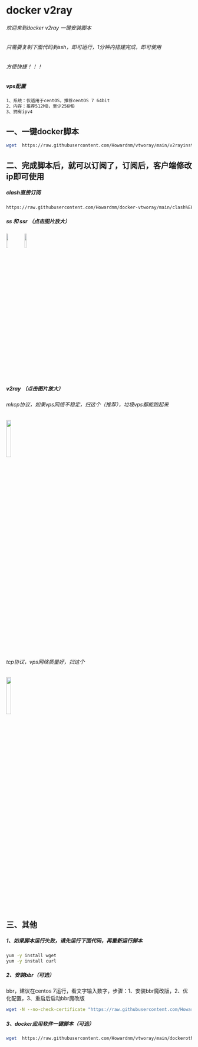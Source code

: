 # docker v2ray
###### 欢迎来到docker v2ray 一键安装脚本
###### 只需要复制下面代码到ssh，即可运行，1分钟内搭建完成，即可使用
###### 方便快捷！！！
##### vps配置
```bash
1、系统：仅适用于centOS，推荐centOS 7 64bit
2、内存：推荐512MB，至少256MB
3、拥有ipv4
```
## 一、一键docker脚本
```bash
wget  https://raw.githubusercontent.com/Howardnm/vtworay/main/v2rayinstall.sh && chmod +x v2rayinstall.sh && ./v2rayinstall.sh
```
## 二、完成脚本后，就可以订阅了，订阅后，客户端修改ip即可使用
##### clash直接订阅
```bash
https://raw.githubusercontent.com/Howardnm/docker-vtworay/main/clash%E8%AE%A2%E9%98%85v2ray.yaml
```
##### ss 和 ssr  （点击图片放大）
<img src="https://github.com/Howardnm/vtworay/raw/main/images/ss.jpg" width="10%"><img src="https://github.com/Howardnm/vtworay/raw/main/images/ssr.jpg" width="10%">

##### v2ray  （点击图片放大）
###### mkcp协议，如果vps网络不稳定，扫这个（推荐），垃圾vps都能跑起来
<img src="https://github.com/Howardnm/vtworay/raw/main/images/vmesstcp.jpg" width="16%">

###### tcp协议，vps网络质量好，扫这个
<img src="https://github.com/Howardnm/vtworay/raw/main/images/vmessmkcp.jpg" width="16%">

## 三、其他
##### 1、如果脚本运行失败，请先运行下面代码，再重新运行脚本
```bash
yum -y install wget
yum -y install curl
```
##### 2、安装bbr（可选）
bbr，建议在centos 7运行，看文字输入数字，步骤：1、安装bbr魔改版，2、优化配置，3、重启后启动bbr魔改版
```bash
wget -N --no-check-certificate "https://raw.githubusercontent.com/Howardnm/Linux-NetSpeed/master/tcp.sh" && chmod +x tcp.sh && ./tcp.sh
```
##### 3、docker应用软件一键脚本（可选）
```bash
wget  https://raw.githubusercontent.com/Howardnm/vtworay/main/dockerotherinstall.sh && chmod +x dockerotherinstall.sh && ./dockerotherinstall.sh
```

